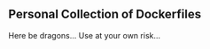 Personal Collection of Dockerfiles
------------------------------------

Here be dragons... Use at your own risk...
